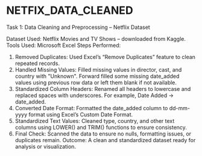 # NETFIX_DATA_CLEANED
Task 1: Data Cleaning and Preprocessing – Netflix Dataset

Dataset Used:
Netflix Movies and TV Shows – downloaded from Kaggle.
Tools Used:
Microsoft Excel
Steps Performed:
1. Removed Duplicates:
Used Excel’s “Remove Duplicates” feature to clean repeated records.
2. Handled Missing Values:
Filled missing values in director, cast, and country with "Unknown".
Forward filled some missing date_added values using previous row data or left them blank if not available.
3. Standardized Column Headers:
Renamed all headers to lowercase and replaced spaces with underscores.
For example, Date Added → date_added.
4. Converted Date Format:
Formatted the date_added column to dd-mm-yyyy format using Excel’s Custom Date Format.
5. Standardized Text Values:
Cleaned type, country, and other text columns using LOWER() and TRIM() functions to ensure consistency.
6. Final Check:
Scanned the data to ensure no nulls, formatting issues, or duplicates remain.
Outcome:
A clean and standardized dataset ready for analysis or visualization.
